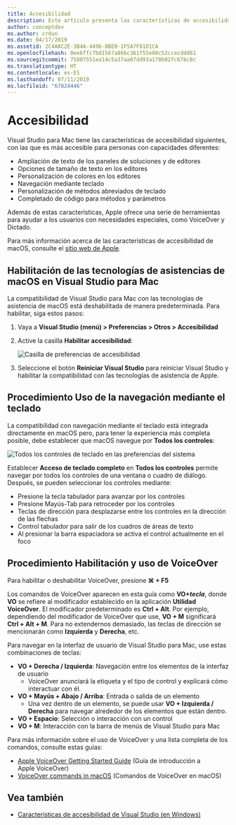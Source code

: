 ```yaml
---
title: Accesibilidad
description: Este artículo presenta las características de accesibilidad de Visual Studio para Mac y cómo pueden habilitarse.
author: conceptdev
ms.author: crdun
ms.date: 04/17/2019
ms.assetid: 2C4AAC2E-3B4A-4496-8BE0-1F5A7F81D1CA
ms.openlocfilehash: 0ee6ffc7bd1567a86bc361f55e00c52ccecddd61
ms.sourcegitcommit: 75807551ea14c5a37aa07dd93a170b02fc67bc8c
ms.translationtype: HT
ms.contentlocale: es-ES
ms.lasthandoff: 07/11/2019
ms.locfileid: "67824446"
---
```

# <a name="accessibility"></a>Accesibilidad

Visual Studio para Mac tiene las características de accesibilidad siguientes, con las que es más accesible para personas con capacidades diferentes:

- Ampliación de texto de los paneles de soluciones y de editores
- Opciones de tamaño de texto en los editores
- Personalización de colores en los editores
- Navegación mediante teclado
- Personalización de métodos abreviados de teclado
- Completado de código para métodos y parámetros

Además de estas características, Apple ofrece una serie de herramientas para ayudar a los usuarios con necesidades especiales, como VoiceOver y Dictado.

Para más información acerca de las características de accesibilidad de macOS, consulte el [sitio web de Apple](https://www.apple.com/accessibility/mac/).

## <a name="enabling-macos-assistive-technologies-in-visual-studio-for-mac"></a>Habilitación de las tecnologías de asistencias de macOS en Visual Studio para Mac

La compatibilidad de Visual Studio para Mac con las tecnologías de asistencia de macOS está deshabilitada de manera predeterminada. Para habilitar, siga estos pasos:

1. Vaya a **Visual Studio (menú) > Preferencias > Otros > Accesibilidad**

2. Active la casilla **Habilitar accesibilidad**:

   ![Casilla de preferencias de accesibilidad](media/accessibility-preferences.png)

3. Seleccione el botón **Reiniciar Visual Studio** para reiniciar Visual Studio y habilitar la compatibilidad con las tecnologías de asistencia de Apple.

## <a name="how-to-use-keyboard-navigation"></a>Procedimiento Uso de la navegación mediante el teclado

La compatibilidad con navegación mediante el teclado está integrada directamente en macOS pero, para tener la experiencia más completa posible, debe establecer que macOS navegue por **Todos los controles**:

![Todos los controles de teclado en las preferencias del sistema](media/accessibility-preferences-keyboard.png)

Establecer **Acceso de teclado completo** en **Todos los controles** permite navegar por todos los controles de una ventana o cuadro de diálogo. Después, se pueden seleccionar los controles mediante:

- Presione la tecla tabulador para avanzar por los controles
- Presione Mayús-Tab para retroceder por los controles
- Teclas de dirección para desplazarse entre los controles en la dirección de las flechas
- Control tabulador para salir de los cuadros de áreas de texto
- Al presionar la barra espaciadora se activa el control actualmente en el foco

## <a name="how-to-enable-and-use-voiceover"></a>Procedimiento Habilitación y uso de VoiceOver

Para habilitar o deshabilitar VoiceOver, presione **&#8984; + F5**

Los comandos de VoiceOver aparecen en esta guía como **VO+*tecla***, donde **VO** se refiere al modificador establecido en la aplicación **Utilidad VoiceOver**. El modificador predeterminado es **Ctrl + Alt**. Por ejemplo, dependiendo del modificador de VoiceOver que use, **VO + M** significará **Ctrl + Alt + M**. Para no extendernos demasiado, las teclas de dirección se mencionarán como **Izquierda** y **Derecha**, etc.

Para navegar en la interfaz de usuario de Visual Studio para Mac, use estas combinaciones de teclas:

- **VO + Derecha / Izquierda**: Navegación entre los elementos de la interfaz de usuario
  - VoiceOver anunciará la etiqueta y el tipo de control y explicará cómo interactuar con él.
- **VO + Mayús + Abajo / Arriba**: Entrada o salida de un elemento
  - Una vez dentro de un elemento, se puede usar **VO + Izquierda / Derecha** para navegar alrededor de los elementos que están dentro.
- **VO + Espacio**: Selección o interacción con un control
- **VO + M**: Interacción con la barra de menús de Visual Studio para Mac

Para más información sobre el uso de VoiceOver y una lista completa de los comandos, consulte estas guías:

- [Apple VoiceOver Getting Started Guide](https://support.apple.com/en-us/guide/voiceover-guide/welcome/web) (Guía de introducción a Apple VoiceOver)
- [VoiceOver commands in macOS](http://lab.dotjay.com/notes/voiceover-commands/) (Comandos de VoiceOver en macOS)

## <a name="see-also"></a>Vea también

- [Características de accesibilidad de Visual Studio (en Windows)](/visualstudio/ide/reference/accessibility-features-of-visual-studio)
